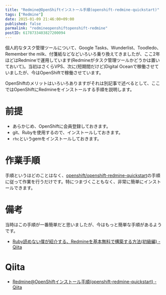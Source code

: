 ```yaml
---
title: "Redmine@OpenShiftインストール手順(openshift-redmine-quickstart)"
tags: ["Redmine"]
date: 2015-01-09 21:46:00+09:00
published: false
parmalink: "redmineopenshiftopenshift-redmine"
postID: 6178733403827200094
---
```


個人的なタスク管理ツールについて、Google Tasks、Wunderlist、Toodledo、Remember the milk、付箋紙などなどいろいろ乗り換えてきましたが、ここ2年ほどはRedmineで運用しています(Redmineがタスク管理ツールかどうかは置いておいて)。当初はさくらVPS、次に(短期間だけど)Digital Oceanで稼働させていましたが、今はOpenShiftで稼働させています。

OpenShiftのメリットはいろいろありますがそれは別記事で述べるとして、ここではOpenShiftにRedmineをインストールする手順を説明します。

<!-- more -->

# 前提

* あらかじめ、OpenShiftに会員登録しておきます。
* git、Rubyを使用するので、インストールしておきます。
* `rhc`というgemをインストールしておきます。

# 作業手順

手順というほどのことはなく、[openshift/openshift-redmine-quickstart](https://github.com/openshift/openshift-redmine-quickstart)の手順に従って作業を行うだけです。特につまづくこともなく、非常に簡単にインストールできます。

# 備考

当時はこの手順が一番簡単だと思いましたが、今はもっと簡単な手順があるようです。

* [Ruby読めない僕が紹介する、Redmineを基本無料で構築する方法(初級編) - Qiita](http://qiita.com/koh-taka@github/items/efd5fd52b475a8863436)

# Qiita

* [Redmine@OpenShiftインストール手順(openshift-redmine-quickstart) - Qiita](http://qiita.com/u6k/items/60513a930a2450642852)
